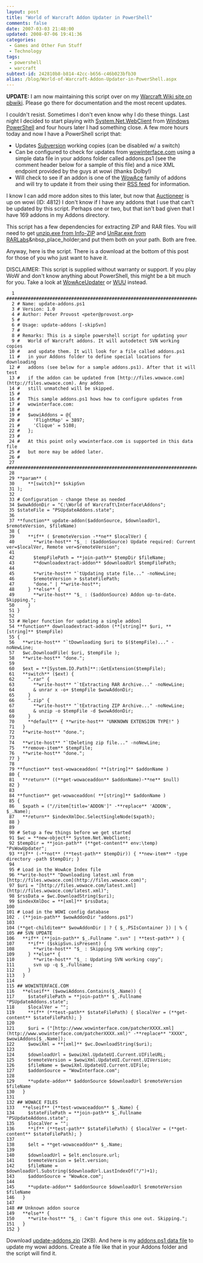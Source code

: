 ```yaml
---
layout: post
title: "World of Warcraft Addon Updater in PowerShell"
comments: false
date: 2007-03-03 21:48:00
updated: 2008-07-06 19:41:36
categories:
 - Games and Other Fun Stuff
 - Technology
tags:
 - powershell
 - warcraft
subtext-id: 242810b8-b814-42cc-b656-c46b023bfb30
alias: /blog/World-of-Warcraft-Addon-Updater-in-PowerShell.aspx
---
```



**UPDATE:** I am now maintaining this script over on my [Warcraft Wiki site on pbwiki](http://quaichewiki.pbwiki.com/PowerShellAddonUpdater). Please go there for documentation and the most recent updates. 

I couldn't resist. Sometimes I don't even know why I do these things. Last night I decided to start playing with [System.Net.WebClient](http://msdn2.microsoft.com/en-us/library/system.net.webclient(VS.80).aspx) from [Windows PowerShell](http://www.microsoft.com/windowsserver2003/technologies/management/powershell/default.mspx) and four hours later I had something close. A few more hours today and now I have a PowerShell script that: 

  * Updates [Subversion](http://subversion.tigris.org/) working copies (can be disabled w/ a switch) 
  * Can be configured to check for updates from [wowinterface.com](http://www.wowinterface.com/) using a simple data file in your addons folder called addons.ps1 (see the comment header below for a sample of this file) and a nice XML endpoint provided by the guys at wowi (thanks Dolby!) 
  * Will check to see if an addon is one of the [WowAce](http://www.wowace.com/) family of addons and will try to update it from their using their [RSS feed](http://files.wowace.com/latest.xml) for information.

I know I can add more addon sites to this later, but now that [Auctioneer](http://www.auctioneeraddon.com) is up on wowi (ID: 4812) I don't know if I have any addons that I use that can't be updated by this script. Perhaps one or two, but that isn't bad given that I have 169 addons in my Addons directory. 

This script has a few dependencies for extracting ZIP and RAR files. You will need to get [unzip.exe from Info-ZIP](http://www.info-zip.org/pub/infozip/UnZip.html#Win32) and [UnRar.exe from RARLabs](http://www.rarlab.com/rar_add.htm)&nbsp_place_holder;and put them both on your path. Both are free. 

Anyway, here is the script. There is a download at the bottom of this post for those of you who just want to have it. 

DISCLAIMER: This script is supplied without warranty or support. If you play WoW and don't know anything about PowerShell, this might be a bit much for you. Take a look at [WowAceUpdater](http://sf.net/projects/wowaceupdater) or [WUU](http://sourceforge.net/projects/wuu) instead. 
    
    
      1 #########################################################################
      2 # Name: update-addons.ps1
      3 # Version: 1.0
      4 # Author: Peter Provost <peter@provost.org>
      5 #
      6 # Usage: update-addons [-skipSvn]
      7 #
      8 # Remarks: This is a simple powershell script for updating your
      9 #   World of Warcraft addons. It will autodetect SVN working copies
     10 #   and update them. It will look for a file called addons.ps1
     11 #   in your Addons folder to define special locations for downloading
     12 #   addons (see below for a sample addons.ps1). After that it will test
     13 #   if the addon can be updated from [http://files.wowace.com](http://files.wowace.com). Any addon
     14 #   still unmatched will be skipped.
     15 #
     16 #   This sample addons.ps1 hows how to configure updates from 
     17 #   wowinterface.com:
     18 #
     19 #   $wowiAddons = @{
     20 #     'FlightMap' = 3897;
     21 #     'Clique' = 5108;
     22 #   };
     23 #
     24 #   At this point only wowinterface.com is supported in this data file
     25 #   but more may be added later.
     26 #
     27 #########################################################################
     28 
     29 **param** (
     30     **[switch]** $skipSvn
     31 );
     32 
     33 # Configuration - change these as needed
     34 $wowAddonDir = "C:\World of Warcraft\Interface\Addons";
     35 $stateFile = "PSUpdateAddons.state";
     36 
     37 **function** update-addon($addonSource, $downloadUrl, $remoteVersion, $fileName)
     38 {
     39     **if** ( $remoteVersion -**ne** $localVer) {
     40       **write-host** "$_ : ($addonSource) Update required: Current ver=$localVer, Remote ver=$remoteVersion";
     41 
     42       $tempFilePath = **join-path** $tempDir $fileName;
     43       **downloadextract-addon** $downloadUrl $tempFilePath;
     44 
     45       **write-host** "`tUpdating state file..." -noNewLine;
     46       $remoteVersion > $stateFilePath;
     47       "done." | **write-host**;
     48     } **else** {
     49       **write-host** "$_ : ($addonSource) Addon up-to-date. Skipping.";
     50     }
     51 }
     52 
     53 # Helper function for updating a single addon]
     54 **function** downloadextract-addon (**[string]** $uri, **[string]** $tempFile)
     55 {
     56   **write-host** "`tDownloading $uri to $($tempFile)..." -noNewLine;
     57   $wc.DownloadFile( $uri, $tempFile );
     58   **write-host** "done.";
     59 
     60   $ext = **[System.IO.Path]**::GetExtension($tempFile);
     61   **switch** ($ext) {
     62     ".rar" {
     63       **write-host** "`tExtracting RAR Archive..." -noNewLine;
     64       & unrar x -o+ $tempFile $wowAddonDir;
     65     }
     66     ".zip" {
     67       **write-host** "`tExtracting ZIP Archive..." -noNewLine;
     68       & unzip -o $tempFile -d $wowAddonDir;
     69     }
     70     **default** { **write-host** "UNKNOWN EXTENSION TYPE!" }
     71   }
     72   **write-host** "done.";
     73 
     74   **write-host** "`tDeleting zip file..." -noNewLine;
     75   **remove-item** $tempFile;
     76   **write-host** "done.";
     77 }
     78 
     79 **function** test-wowaceaddon( **[string]** $addonName )
     80 {
     81   **return** ((**get-wowaceaddon** $addonName)-**ne** $null)
     82 }
     83 
     84 **function** get-wowaceaddon( **[string]** $addonName )
     85 {
     86   $xpath = ("//item[title='ADDON']" -**replace** 'ADDON', $_.Name);
     87   **return** $indexXmlDoc.SelectSingleNode($xpath);
     88 }
     89 
     90 # Setup a few things before we get started
     91 $wc = **new-object** System.Net.WebClient;
     92 $tempDir = **join-path** (**get-content** env:\temp) "PsWowUpdater";
     93 **if** (-**not** (**test-path** $tempDir)) { **new-item** -type directory -path $tempDir; }
     94 
     95 # Load in the WowAce Index file
     96 **write-host** "Downloading latest.xml from [http://files.wowace.com](http://files.wowace.com)";
     97 $uri = "[http://files.wowace.com/latest.xml](http://files.wowace.com/latest.xml)";
     98 $rssData = $wc.DownloadString($uri);
     99 $indexXmlDoc = **[xml]** $rssData;
    100 
    101 # Load in the WOWI config database
    102 . (**join-path** $wowAddonDir "addons.ps1")
    103 
    104 (**get-childitem** $wowAddonDir | ? { $_.PSIsContainer }) | % {
    105 ## SVN UPDATE
    106   **if** (**join-path** $_.Fullname ".svn" | **test-path** ) {
    107     **if** ($skipSvn.isPresent) {
    108       **write-host** "$_ : Skipping SVN working copy";
    109     } **else** {
    110       **write-host** "$_ : Updating SVN working copy";
    111       svn up -q $_.Fullname;
    112     }
    113   }
    114 
    115 ## WOWINTERFACE.COM
    116   **elseif** ($wowiAddons.Contains($_.Name)) {
    117     $stateFilePath = **join-path** $_.Fullname "PSUpdateAddons.state";
    118     $localVer = "";
    119     **if** (**test-path** $stateFilePath) { $localVer = (**get-content** $stateFilePath); }
    120 
    121     $uri = ("[http://www.wowinterface.com/patcherXXXX.xml](http://www.wowinterface.com/patcherXXXX.xml)" -**replace** "XXXX", $wowiAddons[$_.Name]);
    122     $wowiXml = **[xml]** $wc.DownloadString($uri);
    123 
    124     $downloadUrl = $wowiXml.UpdateUI.Current.UIFileURL;
    125     $remoteVersion = $wowiXml.UpdateUI.Current.UIVersion;
    126     $fileName = $wowiXml.UpdateUI.Current.UIFile;
    127     $addonSource = "WowInterface.com";
    128 
    129     **update-addon** $addonSource $downloadUrl $remoteVersion $fileName
    130   }
    131 
    132 ## WOWACE FILES
    133   **elseif** (**test-wowaceaddon** $_.Name) {
    134     $stateFilePath = **join-path** $_.Fullname "PSUpdateAddons.state";
    135     $localVer = "";
    136     **if** (**test-path** $stateFilePath) { $localVer = (**get-content** $stateFilePath); }
    137 
    138     $elt = **get-wowaceaddon** $_.Name;
    139 
    140     $downloadUrl = $elt.enclosure.url;
    141     $remoteVersion = $elt.version;
    142     $fileName = $downloadUrl.Substring($downloadUrl.LastIndexOf("/")+1);
    143     $addonSource = "WowAce.com";
    144 
    145     **update-addon** $addonSource $downloadUrl $remoteVersion $fileName
    146   }
    147 
    148 ## Unknown addon source
    149   **else** {
    150     **write-host** "$_ : Can't figure this one out. Skipping.";
    151   }
    152 }
    

Download [update-addons.zip](/Files/update-addons.zip) (2KB). And here is my [addons.ps1 data file](/Files/addons.ps1.zip) to update my wowi addons. Create a file like that in your Addons folder and the script will find it. 
